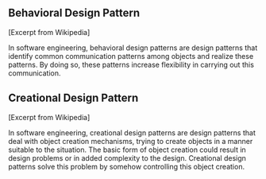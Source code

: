 Behavioral Design Pattern
--
[Excerpt from Wikipedia]

In software engineering, behavioral design patterns are design patterns that identify common communication patterns among objects and realize these patterns. By doing so, these patterns increase flexibility in carrying out this communication.

Creational Design Pattern
--
[Excerpt from Wikipedia]

In software engineering, creational design patterns are design patterns that deal with object creation mechanisms, trying to create objects in a manner suitable to the situation. The basic form of object creation could result in design problems or in added complexity to the design. Creational design patterns solve this problem by somehow controlling this object creation.
